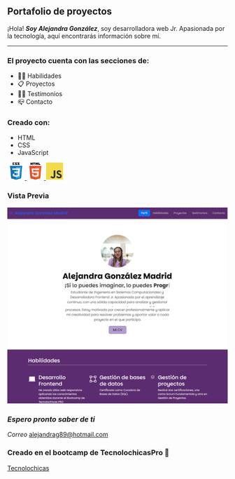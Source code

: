 ## Portafolio de proyectos

¡Hola! ***Soy Alejandra González***, soy desarrolladora web Jr. Apasionada por la tecnología, aquí encontrarás información sobre mí.

______
### El proyecto cuenta con las secciones de:

- 💪🏽 Habilidades 
- 📋 Proyectos
- 👩🏽 Testimonios
- 📪 Contacto

### Creado con:
- HTML
- CSS
- JavaScript

<a href="https://www.w3schools.com/css/" target="_blank"> <img src="https://raw.githubusercontent.com/devicons/devicon/master/icons/css3/css3-original-wordmark.svg" alt="css3" width="40" height="40"/> </a>
<a href="https://www.w3.org/html/" target="_blank"> <img src="https://raw.githubusercontent.com/devicons/devicon/master/icons/html5/html5-original-wordmark.svg" alt="html5" width="40" height="40"/> </a>
<a href="https://developer.mozilla.org/en-US/docs/Web/JavaScript" target="_blank"> <img src="https://raw.githubusercontent.com/devicons/devicon/master/icons/javascript/javascript-original.svg" alt="javascript" width="40" height="40"/> </a>

### Vista Previa    
![Proyecto](assets/CapturaPortafolio.png)
![Proyecto](assets/CapturaPortafolio2.png)

### *Espero pronto saber de ti*
*Correo*
[alejandrag89@hotmail.com](mailto:alejandrag89@hotmail.com)

### Creado en el bootcamp de TecnolochicasPro 💜
[Tecnolochicas](https://tecnolochicas.mx/)
